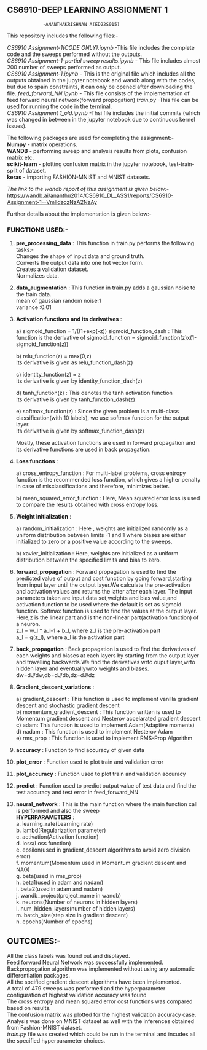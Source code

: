 ## CS6910-DEEP LEARNING ASSIGNMENT 1
                 -ANANTHAKRISHNAN A(ED22S015)
This repository includes the following files:- 


  *CS6910 Assignment-1(CODE ONLY).ipynb*  -This file includes the complete code and the sweeps performed without the outputs.   
  *CS6910 Assignment-1-partial sweep results.ipynb* - This file includes almost 200 number of sweeps performed as output.  
  *CS6910 Assignment-1.ipynb* - This is the original file which includes all the outputs obtained in the jupyter notebook and wandb along with the codes, but due to spain
  constraints, it can only be opened after downloading  the file.
  *feed_forward_NN.ipynb* - This file consists of the implementation of feed forward neural network(forward propogation)
  *train.py* -This file can be used for running the code in the terminal.  
  *CS6910 Assignment 1_old.ipynb*  -Thsi file includes the initial commits (which was changed in between in the jupyter notebook due to continuous kernel issues).    
   
The following packages are used for completing the assignment:-  
  **Numpy** - matrix operations.  
  **WANDB** - performing sweep and analysis results from plots, confusion matrix etc.  
  **scikit-learn** - plotting confusion matrix in the jupyter notebook, test-train-split of dataset.  
  **keras** - importing FASHION-MNIST and MNIST datasets.  
  
*The link to the wandb report of this assignment is given below:-*  
https://wandb.ai/ananthu2014/CS6910_DL_ASS1/reports/CS6910-Assignment-1--VmlldzozNzA2NzAy

Further details about the implementation is given below:-  

### FUNCTIONS USED:-  

1) **pre_processing_data** : This function in train.py performs the following tasks:-  
     Changes the shape of input data and ground truth.  
     Converts the output data into one hot vector form.  
     Creates a validation dataset.  
     Normalizes data.  
     
2) **data_augmentation** : This function in train.py adds a gaussian noise to the train data.  
   mean of gaussian random noise:1  
   variance :0.01  
   
3) **Activation functions and its derivatives** :

   a) sigmoid_function = 1/((1+exp(-z))
   sigmoid_function_dash : This function is the derivative of sigmoid_function = sigmoid_function(z)x(1-sigmoid_function(z))  
                                        
   b) relu_function(z) = max(0,z)  
   Its derivative is given as relu_function_dash(z)    
   
   c) identity_function(z) = z  
   Its derivative is given by identity_function_dash(z)    
   
   d) tanh_function(z) : This denotes the tanh activation function  
   Its derivative is given by tanh_function_dash(z)
   
   e) softmax_function(z) : Since the given problem is a multi-class classification(with 10 labels), we use softmax function for the output layer.  
    Its derivative is given by softmax_function_dash(z)  
    
    Mostly, these activation functions are used in forward propagation and its derivative functions are used in back propagation.  
    
4) **Loss functions** :  

   a) cross_entropy_function : For multi-label problems, cross entropy function is the recommended loss function, which gives a higher penalty in case of misclassifications
   and therefore, minimizes better. 
      
   b) mean_squared_error_function : Here, Mean squared error loss is used to compare the results obtained with cross entropy loss.  
   
   
5) **Weight initialization** :  

   a) random_initialization : Here , weights are initialized randomly as a uniform distribution between limits -1 and 1 where biases are either initialized to zero or a
     positive value according to the sweeps.  
      
   b) xavier_initialization : Here, weights are initialized as a uniform distribution between the specified limits and bias to zero.  
   
   
6) **forward_propagation** : Forward propagation is used to find the predicted value of output and cost function by going forward,starting from input layer until the output layer.We calculate the pre-activation and activation values and returns the latter after each layer. The input parameters taken are input data set,weights and bias value,and activation function to be used where the default is set as sigmoid function. Softmax function is used to find the values at the output layer. Here,z is the linear part and is the non-linear part(activation function) of a neuron.   
     z_l = w_l * a_l-1 + b_l, where z_l is the pre-activation part  
     a_l = g(z_l), where a_l is the activation part  
     
 7) **back_propagation** : Back propagation is used to find the derivatives of each weights and biases at each layers by starting from the output layer and travelling backwards.We find the derivatives wrto ouput layer,wrto hidden layer and eventuallywrto weights and biases.  
 dw=dJ/dw,db=dJ/db,dz=dJ/dz  
 
 8) **Gradient_descent_variations** : 
 
    a) gradient_descent : This function is used to implement vanilla gradient descent and stochastic gradient descent  
    b) momentum_gradient_descent : This function written is used to Momentum gradient descent and Nesterov accelarated gradient descent  
    c) adam: This function is used to implement Adam(Adaptive moments)  
    d) nadam : This function is used to implement Nesterov Adam  
    e) rms_prop : This function is used to implement RMS-Prop Algorithm  
    
    
 9) **accuracy** : Function to find accuracy of given data    

 10) **plot_error** : Function used to plot train and validation error  

 11) **plot_accuracy** : Function used to plot train and validation accuracy  

 12) **predict** : Function used to predict output value of test data and find the test accuracy and test error in feed_forward_NN 

 13) **neural_network** : This is the main function where the main function call is performed and also the sweep  
      **HYPERPARAMETERS** :   
                            a. learning_rate(Learning rate)    
                            b. lambd(Regularization parameter)    
                            c. activation(Activation function)   
                            d. loss(Loss function)    
                            e. epsilon(used in gradient_descent algorithms to avoid zero division error)  
                            f. momentum(Momentum used in Momentum gradient descent and NAG)  
                            g. beta(used in rms_prop)  
                            h. beta1(used in adam and nadam)  
                            i. beta2(used in adam and nadam)  
                            j. wandb_project(project_name in wandb)  
                            k. neurons(Number of neurons in hidden layers)  
                            l. num_hidden_layers(number of hidden layers)  
                            m. batch_size(step size in gradient descent)  
                            n. epochs(Number of epochs)  
                           
   
 ## OUTCOMES:- 
 All the class labels was found out and displayed.  
 Feed forward Neural Network was successfully implemented.  
 Backpropogation algorithm was implemented without using any automatic differentiation packages.  
 All the spcified gradient descent algorithms have been implemented.  
 A total of 479 sweeps was performed and the hyperparameter configuration of highest validation accuracy was found  
 The cross entropy and mean squared error cost functions was compared based on results.  
 The confusion matrix was plotted for the highest validation accuracy case.  
 Analysis was done on MNIST dataset as well with the inferences obtained from Fashion-MNIST dataset.  
 *train.py* file was created which could be run in the terminal and incudes all the specified hyperparameter choices.  
 
 
                            
 

                             
                             
                             

   
   
   
   
   
   
   
   
   
   
   
   
   
   
   
   
   
     
   
   



  
   

